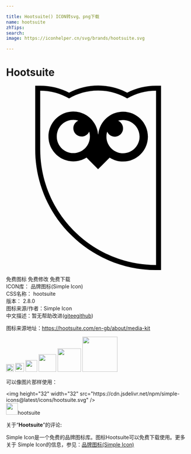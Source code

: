 ```yaml
---

title: Hootsuite() ICON转svg、png下载
name: hootsuite
zhTips: 
search: 
image: https://iconhelper.cn/svg/brands/hootsuite.svg

---
```


# Hootsuite  <small style="font-size: 60%;font-weight: 100"></small>

<div id="svg" class="svg-wrap">
<svg role="img" viewBox="0 0 24 24" xmlns="http://www.w3.org/2000/svg"><title>Hootsuite icon</title><path d="M12.002 0h.023c1.311.004 2.603.322 3.766.928C16.948.332 18.23.022 19.532.022h.676V24l-.656-.002C15.369 24 11.356 22.336 8.4 19.373 5.43 16.43 3.77 12.414 3.791 8.23V.021h.677c1.301 0 2.586.311 3.741.906C9.381.318 10.682 0 12.002 0zm0 .654c-1.381 0-2.676.373-3.791 1.021-1.138-.655-2.428-1.001-3.742-1h-.022V8.23c-.025 8.35 6.764 15.09 15.107 15.113V.675h-.022c-1.313-.001-2.604.343-3.743.999-1.144-.666-2.443-1.018-3.766-1.02h-.021zm3.252 2.754c1.79.002 3.238 1.453 3.237 3.242-.003 1.791-1.454 3.238-3.244 3.236-.616 0-1.22-.176-1.739-.508l-1.516 1.508-1.507-1.516c-1.514.952-3.515.495-4.465-1.02-.952-1.516-.495-3.516 1.021-4.467s3.516-.494 4.467 1.022c.273.437.44.933.483 1.446l.016-.02.015.018c.154-1.667 1.556-2.945 3.232-2.941zM8.76 8.789c1.192.006 2.163-.959 2.168-2.15.001-.219-.031-.436-.096-.644-.243.544-.882.788-1.426.546-.545-.244-.79-.883-.546-1.428.109-.243.304-.437.548-.547-1.137-.355-2.347.276-2.705 1.414-.066.207-.099.424-.1.642-.003 1.192.96 2.163 2.153 2.167h.004zm6.478.019c1.193.003 2.163-.962 2.166-2.155s-.963-2.162-2.155-2.164c-.216-.002-.431.03-.638.094.545.244.789.883.547 1.428-.244.543-.883.787-1.428.545-.245-.109-.439-.307-.549-.553-.355 1.139.279 2.352 1.417 2.707.209.063.423.097.64.098z"/></svg>
</div>
<detail full-name='hootsuite'></detail>

<div class="detail-page">
<p>
<span><span class="badge-success badge">免费图标</span> <span class="badge-success badge">免费修改</span>  <span class="badge-success badge">免费下载</span> </span>
<br/>
<span>
ICON库：
<span class="badge-secondary badge">品牌图标(Simple Icon)</span> 
</span>
<br/>
<span>
CSS名称：
<span class="badge-secondary badge">hootsuite</span> 
</span>

<br/>
<span>
版本：
<span class="badge-secondary badge">2.8.0</span> 
</span>
<br/>
<span>图标来源/作者：<span class="badge-light badge">Simple Icon</span></span> 
<br/>
<span class="zh-detail">中文描述：暂无<span class="help-link"><span>帮助改进</span>(<a href="https://gitee.com/liuwave/icon-helper/edit/master/json/brands/hootsuite.json" target="_blank" rel="noopener noreferrer">gitee</a><a href="https://github.com/liuwave/icon-helper/edit/master/json/brands/hootsuite.json" target="_blank" rel="noopener noreferrer">github</a></span>)</span><br/>
</p>
</div><div class="description description alert alert-light"><p>图标来源地址：<a href="https://hootsuite.com/en-gb/about/media-kit" target="_blank" rel="noopener noreferrer">https://hootsuite.com/en-gb/about/media-kit</a></p></div>
<div class="alert alert-dark">
<img height="21" width="21" src="https://cdn.jsdelivr.net/npm/simple-icons@latest/icons/hootsuite.svg" />
<img height="24" width="24" src="https://cdn.jsdelivr.net/npm/simple-icons@latest/icons/hootsuite.svg" />
<img height="32" width="32" src="https://cdn.jsdelivr.net/npm/simple-icons@latest/icons/hootsuite.svg" />
<img height="48" width="48" src="https://cdn.jsdelivr.net/npm/simple-icons@latest/icons/hootsuite.svg" />
<img height="64" width="64" src="https://cdn.jsdelivr.net/npm/simple-icons@latest/icons/hootsuite.svg" />
<img height="96" width="96" src="https://cdn.jsdelivr.net/npm/simple-icons@latest/icons/hootsuite.svg" />

</div>
<div>
  <p>可以像图片那样使用：    
  </p>
  <div class="alert alert-primary" style="font-size: 14px">
    &lt;img height="32" width="32" src="https://cdn.jsdelivr.net/npm/simple-icons@latest/icons/hootsuite.svg" /&gt;
    <copy-btn content='<img height="32" width="32" src="https://cdn.jsdelivr.net/npm/simple-icons@latest/icons/hootsuite.svg" />'></copy-btn>
  </div>
  <div class="alert alert-secondary">
    <img height="32" width="32" src="https://cdn.jsdelivr.net/npm/simple-icons@latest/icons/hootsuite.svg" />hootsuite
    <copy-btn content="hootsuite" btn-title="复制图标名称"></copy-btn>
  </div>
</div>
<div class="icon-detail__container">
<p>关于“<b>Hootsuite</b>”的评论:</p>
</div>
<Vssue title="关于“Hootsuite”的评论" />
<div><p>Simple Icon是一个免费的品牌图标库。图标Hootsuite可以免费下载使用。更多关于  Simple Icon的信息，参见：<a target="_blank" href="https://iconhelper.cn/brands.html">品牌图标(Simple Icon)</a>
</p></div>
